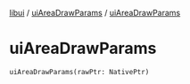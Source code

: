 [libui](../README.md) / [uiAreaDrawParams](README.md) / [uiAreaDrawParams](ui-area-draw-params.md)

# uiAreaDrawParams

`uiAreaDrawParams(rawPtr: NativePtr)`

